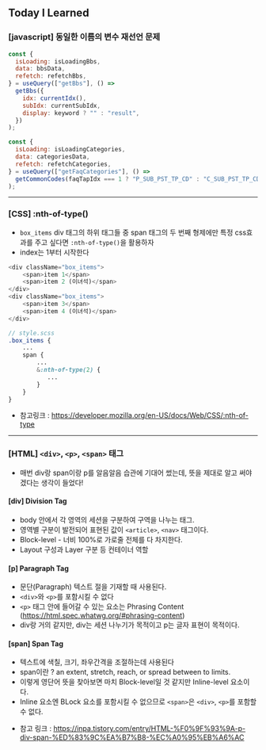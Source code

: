 ## Today I Learned

### [javascript] 동일한 이름의 변수 재선언 문제

```javascript
const {
  isLoading: isLoadingBbs,
  data: bbsData,
  refetch: refetchBbs,
} = useQuery(["getBbs"], () =>
  getBbs({
    idx: currentIdx(),
    subIdx: currentSubIdx,
    display: keyword ? "" : "result",
  })
);

const {
  isLoading: isLoadingCategories,
  data: categoriesData,
  refetch: refetchCategories,
} = useQuery(["getFaqCategories"], () =>
  getCommonCodes(faqTapIdx === 1 ? "P_SUB_PST_TP_CD" : "C_SUB_PST_TP_CD")
);
```

---

### [CSS] :nth-of-type()

- `box_items` div 태그의 하위 태그들 중 span 태그의 두 번째 형제에만 특정 css효과를 주고 싶다면 `:nth-of-type()`을 활용하자
- index는 1부터 시작한다

```javaScript
<div className="box_items">
    <span>item 1</span>
    <span>item 2 (이녀석)</span>
</div>
<div className="box_items">
    <span>item 3</span>
    <span>item 4 (이녀석)</span>
</div>
```

```scss
// style.scss
.box_items {
    ...
    span {
        ...
        &:nth-of-type(2) {
           ...
        }
    }
}
```

- 참고링크 : https://developer.mozilla.org/en-US/docs/Web/CSS/:nth-of-type

---

### [HTML] `<div>`, `<p>`, `<span>` 태그

- 매번 div랑 span이랑 p를 알음알음 습관에 기대어 썼는데, 뜻을 제대로 알고 써야겠다는 생각이 들었다!

#### [div] Division Tag

- body 안에서 각 영역의 세션을 구분하여 구역을 나누는 태그.
- 영역별 구분이 발전되어 표현된 값이 `<article>`, `<nav>` 태그이다.
- Block-level - 너비 100%로 가로줄 전체를 다 차지한다.
- Layout 구성과 Layer 구분 등 컨테이너 역할

#### [p] Paragraph Tag

- 문단(Paragraph) 텍스트 절을 기재할 때 사용된다.
- `<div>`와 `<p>`를 포함시킬 수 없다
- `<p>` 태그 안에 들어갈 수 있는 요소는 Phrasing Content (https://html.spec.whatwg.org/#phrasing-content)
- div랑 거의 같지만, div는 세션 나누기가 목적이고 p는 글자 표현이 목적이다.

#### [span] Span Tag

- 텍스트에 색칠, 크기, 좌우간격을 조절하는데 사용된다
- span이란 ? an extent, stretch, reach, or spread between to limits.
- 이렇게 영단어 뜻을 찾아보면 마치 Block-level일 것 같지만 Inline-level 요소이다.
- Inline 요소엔 BLock 요소를 포함시킬 수 없으므로 `<span>`은 `<div>`, `<p>`를 포함할 수 없다.

* 참고 링크 : https://inpa.tistory.com/entry/HTML-%F0%9F%93%9A-p-div-span-%ED%83%9C%EA%B7%B8-%EC%A0%95%EB%A6%AC
